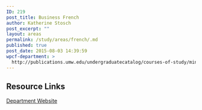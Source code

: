 ```yaml
---
ID: 219
post_title: Business French
author: Katherine Stosch
post_excerpt: ""
layout: areas
permalink: /study/areas/french/.md
published: true
post_date: 2015-08-03 14:39:59
wpcf-department: >
  http://publications.umw.edu/undergraduatecatalog/courses-of-study/minors/bus-fren/
---
```


<!-- Types Custom Fields: -->

<!-- resource-links -->
## Resource Links

<!-- department -->
[Department Website](http://publications.umw.edu/undergraduatecatalog/courses-of-study/minors/bus-fren/)

<!-- End department -->

<!-- End resource-links -->

<!-- End Types Custom Fields -->
